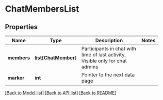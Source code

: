 # ChatMembersList

## Properties
Name | Type | Description | Notes
------------ | ------------- | ------------- | -------------
**members** | [**list[ChatMember]**](ChatMember.md) | Participants in chat with time of last activity. Visible only for chat admins | 
**marker** | **int** | Pointer to the next data page | 

[[Back to Model list]](../README.md#documentation-for-models) [[Back to API list]](../README.md#documentation-for-api-endpoints) [[Back to README]](../README.md)

